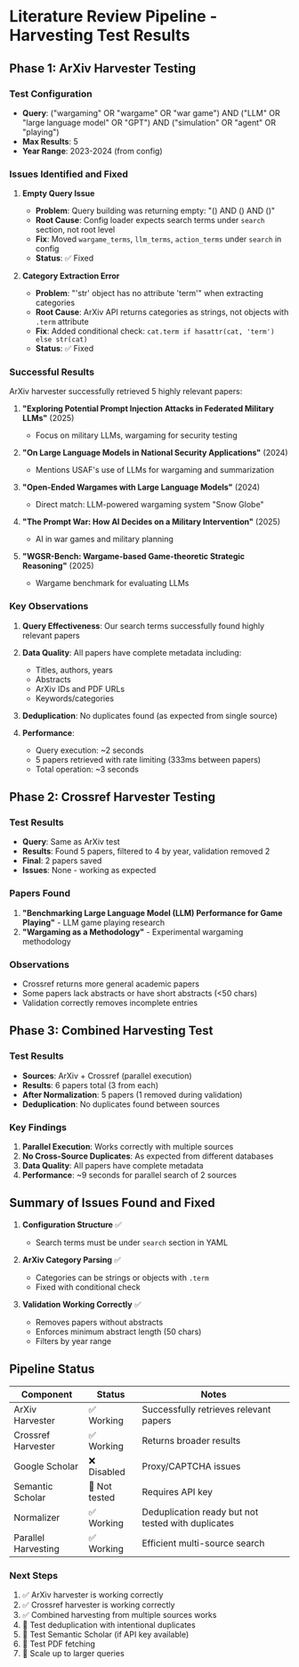 # Literature Review Pipeline - Harvesting Test Results

## Phase 1: ArXiv Harvester Testing

### Test Configuration
- **Query**: ("wargaming" OR "wargame" OR "war game") AND ("LLM" OR "large language model" OR "GPT") AND ("simulation" OR "agent" OR "playing")
- **Max Results**: 5
- **Year Range**: 2023-2024 (from config)

### Issues Identified and Fixed

1. **Empty Query Issue**
   - **Problem**: Query building was returning empty: "() AND () AND ()"
   - **Root Cause**: Config loader expects search terms under `search` section, not root level
   - **Fix**: Moved `wargame_terms`, `llm_terms`, `action_terms` under `search` in config
   - **Status**: ✅ Fixed

2. **Category Extraction Error**
   - **Problem**: "'str' object has no attribute 'term'" when extracting categories
   - **Root Cause**: ArXiv API returns categories as strings, not objects with `.term` attribute
   - **Fix**: Added conditional check: `cat.term if hasattr(cat, 'term') else str(cat)`
   - **Status**: ✅ Fixed

### Successful Results

ArXiv harvester successfully retrieved 5 highly relevant papers:

1. **"Exploring Potential Prompt Injection Attacks in Federated Military LLMs"** (2025)
   - Focus on military LLMs, wargaming for security testing
   
2. **"On Large Language Models in National Security Applications"** (2024)
   - Mentions USAF's use of LLMs for wargaming and summarization

3. **"Open-Ended Wargames with Large Language Models"** (2024)
   - Direct match: LLM-powered wargaming system "Snow Globe"

4. **"The Prompt War: How AI Decides on a Military Intervention"** (2025)
   - AI in war games and military planning

5. **"WGSR-Bench: Wargame-based Game-theoretic Strategic Reasoning"** (2025)
   - Wargame benchmark for evaluating LLMs

### Key Observations

1. **Query Effectiveness**: Our search terms successfully found highly relevant papers
2. **Data Quality**: All papers have complete metadata including:
   - Titles, authors, years
   - Abstracts
   - ArXiv IDs and PDF URLs
   - Keywords/categories
   
3. **Deduplication**: No duplicates found (as expected from single source)

4. **Performance**:
   - Query execution: ~2 seconds
   - 5 papers retrieved with rate limiting (333ms between papers)
   - Total operation: ~3 seconds

## Phase 2: Crossref Harvester Testing

### Test Results
- **Query**: Same as ArXiv test
- **Results**: Found 5 papers, filtered to 4 by year, validation removed 2
- **Final**: 2 papers saved
- **Issues**: None - working as expected

### Papers Found
1. **"Benchmarking Large Language Model (LLM) Performance for Game Playing"** - LLM game playing research
2. **"Wargaming as a Methodology"** - Experimental wargaming methodology

### Observations
- Crossref returns more general academic papers
- Some papers lack abstracts or have short abstracts (<50 chars)
- Validation correctly removes incomplete entries

## Phase 3: Combined Harvesting Test

### Test Results
- **Sources**: ArXiv + Crossref (parallel execution)
- **Results**: 6 papers total (3 from each)
- **After Normalization**: 5 papers (1 removed during validation)
- **Deduplication**: No duplicates found between sources

### Key Findings
1. **Parallel Execution**: Works correctly with multiple sources
2. **No Cross-Source Duplicates**: As expected from different databases
3. **Data Quality**: All papers have complete metadata
4. **Performance**: ~9 seconds for parallel search of 2 sources

## Summary of Issues Found and Fixed

1. **Configuration Structure** ✅
   - Search terms must be under `search` section in YAML
   
2. **ArXiv Category Parsing** ✅
   - Categories can be strings or objects with `.term`
   - Fixed with conditional check

3. **Validation Working Correctly** ✅
   - Removes papers without abstracts
   - Enforces minimum abstract length (50 chars)
   - Filters by year range

## Pipeline Status

| Component | Status | Notes |
|-----------|--------|-------|
| ArXiv Harvester | ✅ Working | Successfully retrieves relevant papers |
| Crossref Harvester | ✅ Working | Returns broader results |
| Google Scholar | ❌ Disabled | Proxy/CAPTCHA issues |
| Semantic Scholar | 🔄 Not tested | Requires API key |
| Normalizer | ✅ Working | Deduplication ready but not tested with duplicates |
| Parallel Harvesting | ✅ Working | Efficient multi-source search |

### Next Steps

1. ✅ ArXiv harvester is working correctly
2. ✅ Crossref harvester is working correctly
3. ✅ Combined harvesting from multiple sources works
4. 🔄 Test deduplication with intentional duplicates
5. 🔄 Test Semantic Scholar (if API key available)
6. 🔄 Test PDF fetching
7. 🔄 Scale up to larger queries